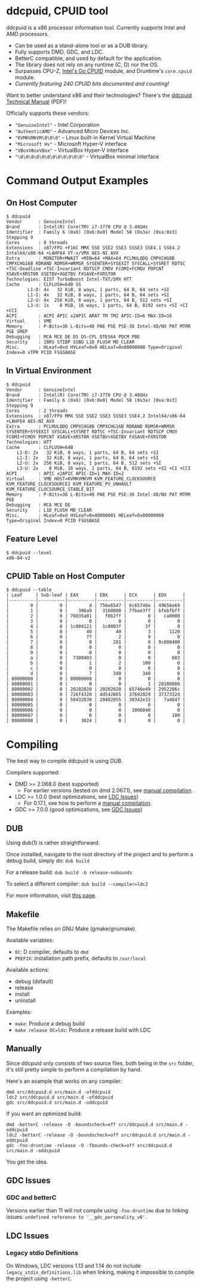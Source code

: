# ddcpuid, CPUID tool

ddcpuid is a x86 processor information tool. Currently supports Intel and AMD
processors.

- Can be used as a stand-alone tool or as a DUB library.
- Fully supports DMD, GDC, and LDC.
- BetterC compatible, and used by default for the application.
- The library does not rely on any runtime (C, D) nor the OS.
- Surpasses CPU-Z, [Intel's Go CPUID](https://github.com/intel-go/cpuid/) module, and Druntime's `core.cpuid` module.
- _Currently featuring 240 CPUID bits documented and counting!_

Want to better understand x86 and their technologies? There's the
[ddcpuid Technical Manual](https://dd86k.space/docs/ddcpuid-manual.pdf) (PDF)!

Officially supports these vendors:
- `"GenuineIntel"` - Intel Corporation
- `"AuthenticAMD"` - Advanced Micro Devices Inc.
- `"KVMKVMKVM\0\0\0"` - Linux built-in Kernel Virtual Machine
- `"Microsoft Hv"` - Microsoft Hyper-V interface
- `"VBoxVBoxVBox"` - VirtualBox Hyper-V interface
- `"\0\0\0\0\0\0\0\0\0\0\0\0"` - VirtualBox minimal interface

# Command Output Examples

## On Host Computer

```
$ ddcpuid
Vendor      : GenuineIntel
Brand       : Intel(R) Core(TM) i7-3770 CPU @ 3.40GHz
Identifier  : Family 6 (0x6) [0x6:0x0] Model 58 (0x3a) [0xa:0x3] Stepping 9
Cores       : 8 threads
Extensions  : x87/FPU +F16C MMX SSE SSE2 SSE3 SSSE3 SSE4.1 SSE4.2 Intel64/x86-64 +LAHF64 VT-x/VMX AES-NI AVX
Extra       : MONITOR+MWAIT +MIN=64 +MAX=64 PCLMULQDQ CMPXCHG8B CMPXCHG16B RDRAND RDMSR+WRMSR SYSENTER+SYSEXIT SYSCALL+SYSRET RDTSC +TSC-Deadline +TSC-Invariant RDTSCP CMOV FCOMI+FCMOV POPCNT XSAVE+XRSTOR XSETBV+XGETBV FXSAVE+FXRSTOR
Technologies: EIST TurboBoost Intel-TXT/SMX HTT
Cache       : CLFLUSH=64B SS
        L1-D: 4x   32 KiB, 8 ways, 1 parts, 64 B, 64 sets +SI
        L1-I: 4x   32 KiB, 8 ways, 1 parts, 64 B, 64 sets +SI
        L2-U: 4x  256 KiB, 8 ways, 1 parts, 64 B, 512 sets +SI
        L3-U: 1x    8 MiB, 16 ways, 1 parts, 64 B, 8192 sets +SI +CI +CCI
ACPI        : ACPI APIC x2APIC ARAT TM TM2 APIC-ID=6 MAX-ID=16
Virtual     : VME
Memory      : P-Bits=36 L-Bits=48 PAE PSE PSE-36 Intel-XD/NX PAT MTRR PGE SMEP
Debugging   : MCA MCE DE DS DS-CPL DTES64 PDCM PBE
Security    : IBRS STIBP SSBD L1D_FLUSH MD_CLEAR
Misc.       : HLeaf=0xd HVLeaf=0x0 HELeaf=0x80000008 Type=Original Index=0 xTPR PCID FSGSBASE
```

## In Virtual Environment

```
$ ddcpuid
Vendor      : GenuineIntel
Brand       : Intel(R) Core(TM) i7-3770 CPU @ 3.40GHz
Identifier  : Family 6 (0x6) [0x6:0x0] Model 58 (0x3a) [0xa:0x3] Stepping 9
Cores       : 2 threads
Extensions  : x87/FPU MMX SSE SSE2 SSE3 SSSE3 SSE4.2 Intel64/x86-64 +LAHF64 AES-NI AVX
Extra       : PCLMULQDQ CMPXCHG8B CMPXCHG16B RDRAND RDMSR+WRMSR SYSENTER+SYSEXIT SYSCALL+SYSRET RDTSC +TSC-Invariant RDTSCP CMOV FCOMI+FCMOV POPCNT XSAVE+XRSTOR XSETBV+XGETBV FXSAVE+FXRSTOR
Technologies: HTT
Cache       : CLFLUSH=64B
	L1-D: 2x   32 KiB, 8 ways, 1 parts, 64 B, 64 sets +SI
	L1-I: 2x   32 KiB, 8 ways, 1 parts, 64 B, 64 sets +SI
	L2-U: 2x  256 KiB, 8 ways, 1 parts, 64 B, 512 sets +SI
	L3-U: 2x    8 MiB, 16 ways, 1 parts, 64 B, 8192 sets +SI +CI +CCI
ACPI        : APIC x2APIC APIC-ID=1 MAX-ID=2
Virtual     : VME HOST=KVMKVMKVM KVM_FEATURE_CLOCKSOURCE KVM_FEATURE_CLOCKSOURCE2 KVM_FEATURE_PV_UNHAULT KVM_FEATURE_CLOCSOURCE_STABLE_BIT
Memory      : P-Bits=36 L-Bits=48 PAE PSE PSE-36 Intel-XD/NX PAT MTRR PGE
Debugging   : MCA MCE DE
Security    : L1D_FLUSH MD_CLEAR
Misc.       : HLeaf=0xd HVLeaf=0x40000001 HELeaf=0x80000008 Type=Original Index=0 PCID FSGSBASE
```

## Feature Level

```
$ ddcpuid --level
x86-64-v2
```

## CPUID Table on Host Computer

```
$ ddcpuid --table
| Leaf     | Sub-leaf | EAX      | EBX      | ECX      | EDX      |
|----------|----------|----------|----------|----------|----------|
|        0 |        0 |        d | 756e6547 | 6c65746e | 49656e69 |
|        1 |        0 |    306a9 |  3100800 | 7fbae3ff | bfebfbff |
|        2 |        0 | 76035a01 |   f0b2ff |        0 |   ca0000 |
|        3 |        0 |        0 |        0 |        0 |        0 |
|        4 |        0 | 1c004121 |  1c0003f |       3f |        0 |
|        5 |        0 |       40 |       40 |        3 |     1120 |
|        6 |        0 |       77 |        2 |        9 |        0 |
|        7 |        0 |        0 |      281 |        0 | 9c000400 |
|        8 |        0 |        0 |        0 |        0 |        0 |
|        9 |        0 |        0 |        0 |        0 |        0 |
|        a |        0 |  7300403 |        0 |        0 |      603 |
|        b |        0 |        1 |        2 |      100 |        0 |
|        c |        0 |        0 |        0 |        0 |        0 |
|        d |        0 |        7 |      340 |      340 |        0 |
| 80000000 |        0 | 80000008 |        0 |        0 |        0 |
| 80000001 |        0 |        0 |        0 |        1 | 28100800 |
| 80000002 |        0 | 20202020 | 20202020 | 65746e49 | 2952286c |
| 80000003 |        0 | 726f4320 | 4d542865 | 37692029 | 3737332d |
| 80000004 |        0 | 50432030 | 20402055 | 30342e33 |   7a4847 |
| 80000005 |        0 |        0 |        0 |        0 |        0 |
| 80000006 |        0 |        0 |        0 |  1006040 |        0 |
| 80000007 |        0 |        0 |        0 |        0 |      100 |
| 80000008 |        0 |     3024 |        0 |        0 |        0 |
```

# Compiling

The best way to compile ddcpuid is using DUB.

Compilers supported:
- DMD >= 2.068.0 (best supported)
  - For earlier versions (tested on dmd 2.067.1), see [manual compilation](#manually).
- LDC >= 1.0.0 (best optimizations, see [LDC Issues](#ldc-issues))
  - For 0.17.1, see how to perform a [manual compilation](#manually).
- GDC >= 7.0.0 (good optimizations, see [GDC Issues](#gdc-issues))

## DUB

Using dub(1) is rather straightforward.

Once installed, navigate to the root directory of the project and to perform a
debug build, simply do: `dub build`

For a release build: `dub build -b release-nobounds`

To select a different compiler: `dub build --compiler=ldc2`

For more information, visit [this page](https://dub.pm/commandline.html).

## Makefile

The Makefile relies on GNU Make (gmake/gnumake).

Available variables:
- `DC`: D compiler, defaults to `dmd`
- `PREFIX`: installation path prefix, defaults to `/usr/local`

Available actions:
- debug (default)
- release
- install
- uninstall

Examples:
- `make`: Produce a debug build
- `make release DC=ldc`: Produce a release build with LDC

## Manually

Since ddcpuid only consists of two source files, both being in the `src`
folder, it's still pretty simple to perform a compilation by hand.

Here's an example that works on any compiler:
```
dmd src/ddcpuid.d src/main.d -ofddcpuid
ldc2 src/ddcpuid.d src/main.d -ofddcpuid
gdc src/ddcpuid.d src/main.d -oddcpuid
```

If you want an optimized build:
```
dmd -betterC -release -O -boundscheck=off src/ddcpuid.d src/main.d -oddcpuid
ldc2 -betterC -release -O -boundscheck=off src/ddcpuid.d src/main.d -oddcpuid
gdc -fno-druntime -release -O -fbounds-check=off src/ddcpuid.d src/main.d -oddcpuid
```

You get the idea.

## GDC Issues

### GDC and betterC

Versions earlier than 11 will not compile using `-fno-druntime` due to linking
issues: `undefined reference to '__gdc_personality_v0'`.

## LDC Issues

### Legacy stdio Definitions

On Windows, LDC versions 1.13 and 1.14 do not include
`legacy_stdio_definitions.lib` when linking, making it impossible to compile
the project using `-betterC`.
